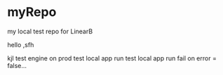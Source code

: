 # myRepo
my local test repo for LinearB

hello
,sfh

kjl
test engine on prod
test local app run
test local app run fail on error = false...
